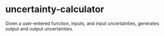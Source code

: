 # uncertainty-calculator
Given a user-entered function, inputs, and input uncertainties, generates output and output uncertainties.
